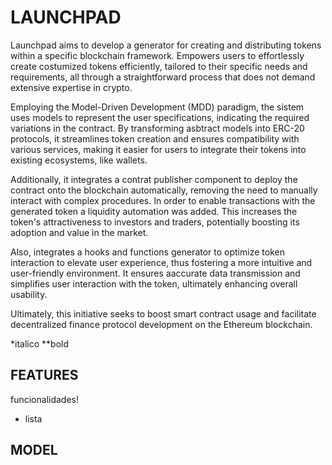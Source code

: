# LAUNCHPAD

Launchpad aims to develop a generator for creating and distributing tokens within a specific blockchain framework. Empowers users to effortlessly create costumized tokens efficiently, tailored to their specific needs and requirements, all through a straightforward process that does not demand extensive expertise in crypto.

Employing the Model-Driven Development (MDD) paradigm, the sistem uses models to represent the user specifications, indicating the required variations in the contract. By transforming asbtract models into ERC-20 protocols, it streamlines token creation and ensures compatibility with various services, making it easier for users to integrate their tokens into existing ecosystems, like wallets. 

Additionally, it integrates a contrat publisher component to deploy the contract onto the blockchain automatically, removing the need to manually interact with complex procedures. In order to enable transactions with the generated token a liquidity automation was added. This increases the token's attractiveness to investors and traders, potentially boosting its adoption and value in the market. 

Also, integrates a hooks and functions generator to optimize token interaction to elevate user experience, thus fostering a more intuitive and user-friendly environment. It ensures aaccurate data transmission and simplifies user interaction with the token, ultimately enhancing overall usability. 

Ultimately, this initiative seeks to boost smart contract usage and facilitate decentralized finance protocol development on the Ethereum blockchain.

*italico
**bold
## FEATURES
funcionalidades!
* lista
## MODEL
